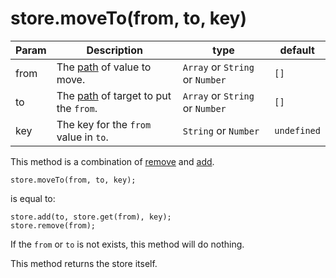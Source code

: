 # store.moveTo(from, to, key)

| **Param** | **Description** | **type** | **default** |
| --- | --- | --- | --- |
| from  | The [path](https://github.com/Jimmy-YMJ/jsonstore-js#about-the-path-param) of value to move. | `Array` or `String` or `Number` | `[]` |
| to  | The [path](https://github.com/Jimmy-YMJ/jsonstore-js#about-the-path-param) of target to put the `from`. | `Array` or `String` or `Number` | `[]`|
| key | The key for the `from` value in `to`. | `String` or `Number` | `undefined` |

This method is a combination of [remove](https://github.com/Jimmy-YMJ/jsonstore-js/blob/master/docs/REMOVE.md) and [add](https://github.com/Jimmy-YMJ/jsonstore-js/blob/master/docs/ADD.md).

```
store.moveTo(from, to, key);
```
is equal to:
```
store.add(to, store.get(from), key);
store.remove(from);
```
If the `from` or `to` is not exists, this method will do nothing.

This method returns the store itself.